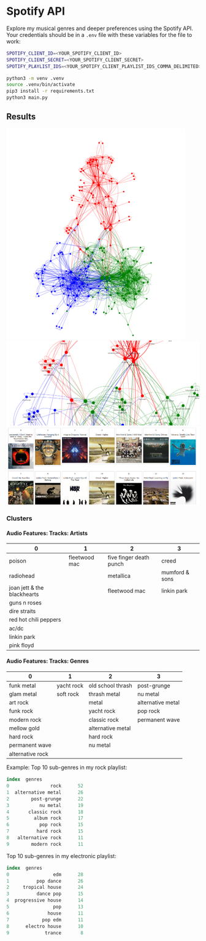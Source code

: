 # Spotify API

Explore my musical genres and deeper preferences using the Spotify API. 
Your credentials should be in a `.env` file with these variables for the file to work:

```bash
SPOTIFY_CLIENT_ID=<YOUR_SPOTIFY_CLIENT_ID>
SPOTIFY_CLIENT_SECRET=<YOUR_SPOTIFY_CLIENT_SECRET>
SPOTIFY_PLAYLIST_IDS=<YOUR_SPOTIFY_CLIENT_PLAYLIST_IDS_COMMA_DELIMITED>
```

```bash
python3 -m venv .venv
source .venv/bin/activate
pip3 install -r requirements.txt
python3 main.py
```


## Results

<img src="./assets/music_graph.png" alt="music"/>
<img src="./assets/music_graph_zoom.png" alt="music"/>
<img src="./assets/rock_genres_clust.png" alt="music"/>

###  Clusters

#### Audio Features: Tracks: Artists
| 0                           | 1             | 2                       | 3              |
| --------------------------- | ------------- | ----------------------- | -------------- |
| poison                      | fleetwood mac | five finger death punch | creed          |
| radiohead                   |               | metallica               | mumford & sons |
| joan jett & the blackhearts |               | fleetwood mac           | linkin park    |
| guns n roses                |               |                         |                |
| dire straits                |               |                         |                |
| red hot chili peppers       |               |                         |                |
| ac/dc                       |               |                         |                |
| linkin park                 |               |                         |                |
| pink floyd                  |               |                         |                |


#### Audio Features: Tracks: Genres

| 0                | 1          | 2                 | 3                 |
| ---------------- | ---------- | ----------------- | ----------------- |
| funk metal       | yacht rock | old school thrash | post-grunge       |
| glam metal       | soft rock  | thrash metal      | nu metal          |
| art rock         |            | metal             | alternative metal |
| funk rock        |            | yacht rock        | pop rock          |
| modern rock      |            | classic rock      | permanent wave    |
| mellow gold      |            | alternative metal |                   |
| hard rock        |            | hard rock         |                   |
| permanent wave   |            | nu metal          |                   |
| alternative rock |            |                   |                   |


Example:
Top 10 sub-genres in my rock playlist:


```sql
index  genres
0               rock      52
1  alternative metal      26
2        post-grunge      22
3           nu metal      19
4       classic rock      18
5         album rock      17
6           pop rock      15
7          hard rock      15
8   alternative rock      11
9        modern rock      11
```

Top 10 sub-genres in my electronic playlist:


```sql
index  genres
0                edm      28
1          pop dance      26
2     tropical house      24
3          dance pop      15
4  progressive house      14
5                pop      13
6              house      11
7            pop edm      11
8      electro house      10
9             trance       8

```